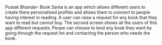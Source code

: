 Pustak Bhandar- Book Santa is an app which allows different users to create there personalised profiles and allows them to connect to people having interest in reading. A user can raise a request for any book that they want to read but cannot buy. The second screen shows all the users of this app different requests. Peope can choose to lend any book they want by going through the request list and contacting the person who needs the book.
